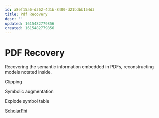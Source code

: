 ```yaml
---
id: a8ef15a6-d362-4d1b-8400-d21bdbb154d3
title: Pdf Recovery
desc: ''
updated: 1615482779856
created: 1615482779856
---
```

# PDF Recovery

Recovering the semantic information embedded in PDFs, reconstructing models notated inside.

Clipping

Symbolic augmentation

Explode symbol table

[ScholarPhi](https://scholarphi.org/)

